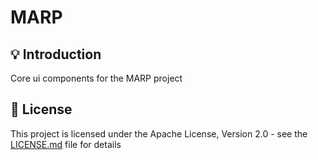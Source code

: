 <h1>MARP</h1>

## 💡 Introduction
Core ui components for the MARP project

## 📜 License

This project is licensed under the Apache License, Version 2.0 - see the [LICENSE.md](https://github.com/bogdanzurac/marp-core-ui/blob/main/LICENSE) file for details
